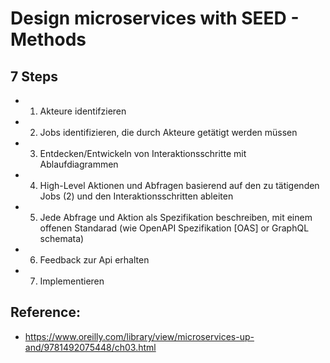 # Design microservices with SEED - Methods 

## 7 Steps 

  * 1. Akteure identifzieren 
  * 2. Jobs identifizieren, die durch Akteure getätigt werden müssen
  * 3. Entdecken/Entwickeln von Interaktionsschritte mit Ablaufdiagrammen 
  * 4. High-Level Aktionen und Abfragen basierend auf den zu tätigenden Jobs (2) und den Interaktionsschritten ableiten 
  * 5. Jede Abfrage und Aktion als Spezifikation beschreiben, mit einem offenen Standarad (wie OpenAPI Spezifikation [OAS] or GraphQL schemata)
  * 6. Feedback zur Api erhalten 
  * 7. Implementieren
   
 ## Reference:

   * https://www.oreilly.com/library/view/microservices-up-and/9781492075448/ch03.html
